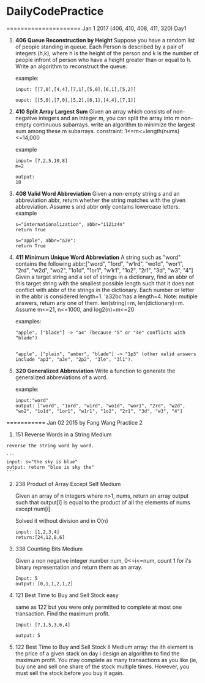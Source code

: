 # DailyCodePractice
=====================
Jan 1 2017 (406, 410, 408, 411, 320) Day1

1. **406 Queue Reconstruction by Height**  Suppose you have a random list of people standing in queue. Each Person is described by a pair of integers (h,k), where h is the height of the person and k is the number of people infront of person who have a height greater than or equal to h. Write an algorithm to reconstruct the queue.

   example:

   ```
   input: [[7,0],[4,4],[7,1],[5,0],[6,1],[5,2]]

   ouput: [[5,0],[7,0],[5,2],[6,1],[4,4],[7,1]]
   ```

2. **410 Split Array Largest Sum** Given an array which consists of non-negative integers and an integer m, you can split the array into m non-empty continuous
subarrays. write an algorithm to minimize the largest sum among these m subarrays.  constraint: 1<=m<=length(nums)<=14,000

   example
   ```
   input= [7,2,5,10,8]
   m=2

   output:
   18
   ```
3. **408 Valid Word Abbreviation** Given a non-empty string s and an abbreviation abbr, return whether the string matches with the given abbreviation. Assume s and abbr only contains lowercase letters.
	example
	```
	s="internationalization", abbr="i12iz4n"
	return True

	s="apple", abbr="a2e":
	return True
	```
4. **411 Minimum Unique Word Abbreviation** A string such as "word" contains the following abbr:["word", "1ord", "w1rd", "wo1d", "wor1", "2rd", "w2d", "wo2", "1o1d", "1or1", "w1r1", "1o2", "2r1", "3d", "w3", "4"]  Given a target string and a set of strings in a dictionary, find an abbr of this target string with the smallest possible length such that it does not conflict with abbr of the strings in the dictionary. Each number or letter in the abbr is considered length=1. 'a32bc'has a length=4. Note: mutiple answers, return any one of them. len(string)=m, len(dictionary)=m. Assume m<=21, n<=1000, and log2(n)+m<=20

	examples:
	```
	"apple", ["blade"] -> "a4" (because "5" or "4e" conflicts with "blade")


	"apple", ["plain", "amber", "blade"] -> "1p3" (other valid answers include "ap3", "a3e", "2p2", "3le", "3l1").
	```
5. **320 Generalized Abbreviation** Write a function to generate the generalized abbreviations of a word.

	example:
	```
	input:"word"
	output: ["word", "1ord", "w1rd", "wo1d", "wor1", "2rd", "w2d", "wo2", "1o1d", "1or1", "w1r1", "1o2", "2r1", "3d", "w3", "4"]
	```
  ===========
  Jan 02 2015 by Fang Wang Practice 2

  1. 151 Reverse Words in a String  Medium

    reverse the string word by word.

    ```
    input: s="the sky is blue"
    output: return "blue is sky the"
    ```
2. 238 Product of Array Except Self Medium

    Given an array of n integers where n>1, nums, return an array output such that output[i] is equal to the product of all the elements of nums except num[i].

    Solved it without division and in O(n)

    ```
    input: [1,2,3,4]
    return:[24,12,8,6]
    ```

3. 338 Counting Bits Medium

    Given a non negative integer number num, 0<=i<=num, count 1 for i's binary representation and return them as an array.

    ```
    Input: 5
    output: [0,1,1,2,1,2]
    ```

4. 121 Best Time to Buy and Sell Stock easy

    same as 122 but you were only permitted to complete at most one transaction. Find the maximum profit.

    ```
    Input: [7,1,5,3,6,4]

    output: 5
    ```


5. 122 Best Time to Buy and Sell Stock II  Medium
    array: the ith element is the price of a given stack on day i
    design an algorithm to find the maximum profit. You may complete as many transactions as you like (ie, buy one and sell one share of the stock multiple times. However, you must sell the stock before you buy it again.
